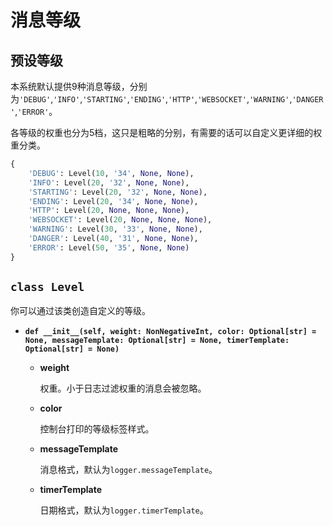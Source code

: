 # **消息等级**

## **预设等级**

本系统默认提供9种消息等级，分别为`'DEBUG'`,`'INFO'`,`'STARTING'`,`'ENDING'`,`'HTTP'`,`'WEBSOCKET'`,`'WARNING'`,`'DANGER'`,`'ERROR'`。

各等级的权重也分为5档，这只是粗略的分别，有需要的话可以自定义更详细的权重分类。

```python
{
    'DEBUG': Level(10, '34', None, None),
    'INFO': Level(20, '32', None, None),
    'STARTING': Level(20, '32', None, None),
    'ENDING': Level(20, '34', None, None),
    'HTTP': Level(20, None, None, None),
    'WEBSOCKET': Level(20, None, None, None),
    'WARNING': Level(30, '33', None, None),
    'DANGER': Level(40, '31', None, None),
    'ERROR': Level(50, '35', None, None)
}
```

## **`class Level`**

你可以通过该类创造自定义的等级。

- **`def __init__(self, weight: NonNegativeInt, color: Optional[str] = None, messageTemplate: Optional[str] = None, timerTemplate: Optional[str] = None)`**

    - **weight**

        权重。小于日志过滤权重的消息会被忽略。

    - **color**

        控制台打印的等级标签样式。

    - **messageTemplate**

        消息格式，默认为`logger.messageTemplate`。

    - **timerTemplate**

        日期格式，默认为`logger.timerTemplate`。
